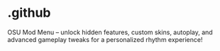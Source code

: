 # .github
OSU Mod Menu – unlock hidden features, custom skins, autoplay, and advanced gameplay tweaks for a personalized rhythm experience!
